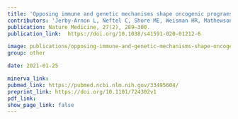 ```yaml
---
title: 'Opposing immune and genetic mechanisms shape oncogenic programs in synovial sarcoma.'
contributors: 'Jerby-Arnon L, Neftel C, Shore ME, Weisman HR, Mathewson ND, McBride MJ, Haas B, Izar B, … Regev A. (2021).'
publication: Nature Medicine, 27(2), 289–300.
publication_link:  https://doi.org/10.1038/s41591-020-01212-6

image: publications/opposing-immune-and-genetic-mechanisms-shape-oncogenic-programs-in-synovial-sarcoma.PNG
group: other

date: 2021-01-25

minerva_link:
pubmed_link: https://pubmed.ncbi.nlm.nih.gov/33495604/
preprint_link: https://doi.org/10.1101/724302v1
pdf_link:
show_page_link: false
---
```

